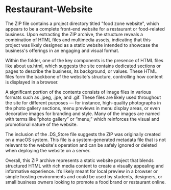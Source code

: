 # Restaurant-Website
The ZIP file contains a project directory titled "food zone website", which appears to be a complete front-end website for a restaurant or food-related business. Upon extracting the ZIP archive, the structure reveals a combination of HTML files and multimedia assets, indicating that this project was likely designed as a static website intended to showcase the business's offerings in an engaging and visual format.

Within the folder, one of the key components is the presence of HTML files like about us.html, which suggests the site contains dedicated sections or pages to describe the business, its background, or values. These HTML files form the backbone of the website's structure, controlling how content is displayed in a browser.

A significant portion of the contents consists of image files in various formats such as .jpeg, .jpe, and .gif. These files are likely used throughout the site for different purposes — for instance, high-quality photographs in the photo gallery sections, menu previews in menu display areas, or even decorative images for branding and style. Many of the images are named with terms like “photo gallery” or “menu,” which reinforces the visual and promotional nature of the website.

The inclusion of the .DS_Store file suggests the ZIP was originally created on a macOS system. This file is a system-generated metadata file that is not relevant to the website's operation and can be safely ignored or deleted when deploying the website on a server.

Overall, this ZIP archive represents a static website project that blends structured HTML with rich media content to create a visually appealing and informative experience. It’s likely meant for local preview in a browser or simple hosting environments and could be used by students, designers, or small business owners looking to promote a food brand or restaurant online.
